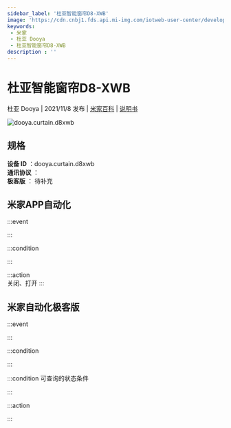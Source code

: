 ```yaml
---
sidebar_label: '杜亚智能窗帘D8-XWB'
image: 'https://cdn.cnbj1.fds.api.mi-img.com/iotweb-user-center/developer_1678870953850nyFO6DKe.png?GalaxyAccessKeyId=AKVGLQWBOVIRQ3XLEW&Expires=9223372036854775807&Signature=sF0ZJkgJB+GlMtA9lBW40OpU0HM='
keywords: 
 - 米家
 - 杜亚 Dooya
 - 杜亚智能窗帘D8-XWB
description : ''
---
```

# 杜亚智能窗帘D8-XWB

杜亚 Dooya | 2021/11/8 发布 | [米家百科](https://home.mi.com/webapp/content/baike/product/index.html?model=dooya.curtain.d8xwb) | [说明书](https://home.mi.com/views/introduction.html?model=dooya.curtain.d8xwb&region=cn)

![dooya.curtain.d8xwb](https://cdn.cnbj1.fds.api.mi-img.com/iotweb-user-center/developer_1678870953850nyFO6DKe.png?GalaxyAccessKeyId=AKVGLQWBOVIRQ3XLEW&Expires=9223372036854775807&Signature=sF0ZJkgJB+GlMtA9lBW40OpU0HM=)

## 规格  
> 
**设备 ID** ：dooya.curtain.d8xwb  
**通讯协议** ：  
**极客版**  ： 待补充 


## 米家APP自动化  

:::event  

:::

:::condition  

:::

:::action   
关闭、打开
:::

## 米家自动化极客版  

:::event  

:::

:::condition  

:::

:::condition 可查询的状态条件  

:::

:::action  

:::

        
